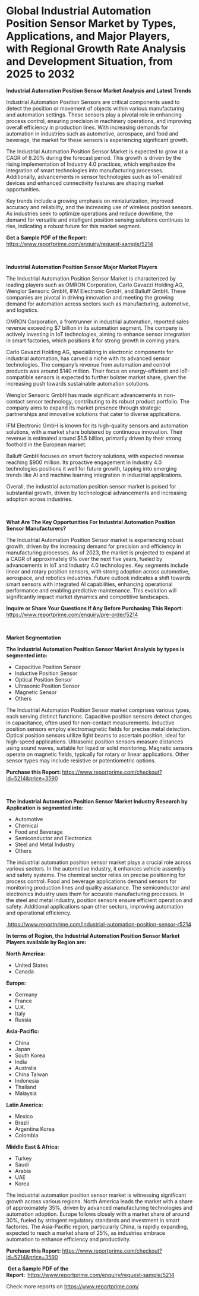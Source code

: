 <p><h1>Global Industrial Automation Position Sensor Market by Types, Applications, and Major Players, with Regional Growth Rate Analysis and Development Situation, from 2025 to 2032</h1></p><p><strong>Industrial Automation Position Sensor Market Analysis and Latest Trends</strong></p>
<p><p>Industrial Automation Position Sensors are critical components used to detect the position or movement of objects within various manufacturing and automation settings. These sensors play a pivotal role in enhancing process control, ensuring precision in machinery operations, and improving overall efficiency in production lines. With increasing demands for automation in industries such as automotive, aerospace, and food and beverage, the market for these sensors is experiencing significant growth.</p><p>The Industrial Automation Position Sensor Market is expected to grow at a CAGR of 8.20% during the forecast period. This growth is driven by the rising implementation of Industry 4.0 practices, which emphasize the integration of smart technologies into manufacturing processes. Additionally, advancements in sensor technologies such as IoT-enabled devices and enhanced connectivity features are shaping market opportunities. </p><p>Key trends include a growing emphasis on miniaturization, improved accuracy and reliability, and the increasing use of wireless position sensors. As industries seek to optimize operations and reduce downtime, the demand for versatile and intelligent position sensing solutions continues to rise, indicating a robust future for this market segment.</p></p>
<p><strong>Get a Sample PDF of the Report:&nbsp;</strong> <a href="https://www.reportprime.com/enquiry/request-sample/5214?utm_campaign=2624&utm_medium=2&utm_source=Github&utm_content=ia&utm_term=19032025&utm_id=industrial-automation-position-sensor">https://www.reportprime.com/enquiry/request-sample/5214</a></p>
<p>&nbsp;</p>
<p><strong>Industrial Automation Position Sensor Major Market Players</strong></p>
<p><p>The Industrial Automation Position Sensor Market is characterized by leading players such as OMRON Corporation, Carlo Gavazzi Holding AG, Wenglor Sensoric GmbH, IFM Electronic GmbH, and Balluff GmbH. These companies are pivotal in driving innovation and meeting the growing demand for automation across sectors such as manufacturing, automotive, and logistics.</p><p>OMRON Corporation, a frontrunner in industrial automation, reported sales revenue exceeding $7 billion in its automation segment. The company is actively investing in IoT technologies, aiming to enhance sensor integration in smart factories, which positions it for strong growth in coming years.</p><p>Carlo Gavazzi Holding AG, specializing in electronic components for industrial automation, has carved a niche with its advanced sensor technologies. The company’s revenue from automation and control products was around $140 million. Their focus on energy-efficient and IoT-compatible sensors is expected to further bolster market share, given the increasing push towards sustainable automation solutions.</p><p>Wenglor Sensoric GmbH has made significant advancements in non-contact sensor technology, contributing to its robust product portfolio. The company aims to expand its market presence through strategic partnerships and innovative solutions that cater to diverse applications. </p><p>IFM Electronic GmbH is known for its high-quality sensors and automation solutions, with a market share bolstered by continuous innovation. Their revenue is estimated around $1.5 billion, primarily driven by their strong foothold in the European market.</p><p>Balluff GmbH focuses on smart factory solutions, with expected revenue reaching $900 million. Its proactive engagement in Industry 4.0 technologies positions it well for future growth, tapping into emerging trends like AI and machine learning integration in industrial applications.</p><p>Overall, the industrial automation position sensor market is poised for substantial growth, driven by technological advancements and increasing adoption across industries.</p></p>
<p>&nbsp;</p>
<p><strong>What Are The Key Opportunities For Industrial Automation Position Sensor Manufacturers?</strong></p>
<p><p>The Industrial Automation Position Sensor market is experiencing robust growth, driven by the increasing demand for precision and efficiency in manufacturing processes. As of 2023, the market is projected to expand at a CAGR of approximately 6% over the next five years, fueled by advancements in IoT and Industry 4.0 technologies. Key segments include linear and rotary position sensors, with strong adoption across automotive, aerospace, and robotics industries. Future outlook indicates a shift towards smart sensors with integrated AI capabilities, enhancing operational performance and enabling predictive maintenance. This evolution will significantly impact market dynamics and competitive landscapes.</p></p>
<p><strong>Inquire or Share Your Questions If Any Before Purchasing This Report:</strong> <a href="https://www.reportprime.com/enquiry/pre-order/5214?utm_campaign=2624&utm_medium=2&utm_source=Github&utm_content=ia&utm_term=19032025&utm_id=industrial-automation-position-sensor">https://www.reportprime.com/enquiry/pre-order/5214</a></p>
<p>&nbsp;</p>
<p><strong>Market Segmentation</strong></p>
<p><strong>The Industrial Automation Position Sensor Market Analysis by types is segmented into:</strong></p>
<p><ul><li>Capacitive Position Sensor</li><li>Inductive Position Sensor</li><li>Optical Position Sensor</li><li>Ultrasonic Position Sensor</li><li>Magnetic Sensor</li><li>Others</li></ul></p>
<p><p>The Industrial Automation Position Sensor market comprises various types, each serving distinct functions. Capacitive position sensors detect changes in capacitance, often used for non-contact measurements. Inductive position sensors employ electromagnetic fields for precise metal detection. Optical position sensors utilize light beams to ascertain position, ideal for high-speed applications. Ultrasonic position sensors measure distances using sound waves, suitable for liquid or solid monitoring. Magnetic sensors operate on magnetic fields, typically for rotary or linear applications. Other sensor types may include resistive or potentiometric options.</p></p>
<p><strong>Purchase this Report:&nbsp;</strong><a href="https://www.reportprime.com/checkout?id=5214&price=3590&utm_campaign=2624&utm_medium=2&utm_source=Github&utm_content=ia&utm_term=19032025&utm_id=industrial-automation-position-sensor">https://www.reportprime.com/checkout?id=5214&price=3590</a></p>
<p>&nbsp;</p>
<p><strong>The Industrial Automation Position Sensor Market Industry Research by Application is segmented into:</strong></p>
<p><ul><li>Automotive</li><li>Chemical</li><li>Food and Beverage</li><li>Semiconductor and Electronics</li><li>Steel and Metal Industry</li><li>Others</li></ul></p>
<p><p>The industrial automation position sensor market plays a crucial role across various sectors. In the automotive industry, it enhances vehicle assembly and safety systems. The chemical sector relies on precise positioning for process control. Food and beverage applications demand sensors for monitoring production lines and quality assurance. The semiconductor and electronics industry uses them for accurate manufacturing processes. In the steel and metal industry, position sensors ensure efficient operation and safety. Additional applications span other sectors, improving automation and operational efficiency.</p></p>
<p><a href="https://www.reportprime.com/industrial-automation-position-sensor-r5214?utm_campaign=2624&utm_medium=2&utm_source=Github&utm_content=ia&utm_term=19032025&utm_id=industrial-automation-position-sensor">&nbsp;https://www.reportprime.com/industrial-automation-position-sensor-r5214</a></p>
<p><strong>In terms of Region, the Industrial Automation Position Sensor Market Players available by Region are:</strong></p>
<p>
    <p> <strong> North America: </strong>
        <ul>
            <li>United States</li>
            <li>Canada</li>
        </ul>
        </p> 
    <p> <strong> Europe: </strong>
        <ul>
            <li>Germany</li>
            <li>France</li>
            <li>U.K.</li>
            <li>Italy</li>
            <li>Russia</li>
        </ul>
        </p> 
    <p> <strong> Asia-Pacific: </strong>
        <ul>
            <li>China</li>
            <li>Japan</li>
            <li>South Korea</li>
            <li>India</li>
            <li>Australia</li>
            <li>China Taiwan</li>
            <li>Indonesia</li>
            <li>Thailand</li>
            <li>Malaysia</li>
        </ul>
        </p> 
    <p> <strong> Latin America: </strong>
        <ul>
            <li>Mexico</li>
            <li>Brazil</li>
            <li>Argentina Korea</li>
            <li>Colombia</li>
        </ul>
        </p> 
    <p> <strong> Middle East & Africa: </strong>
        <ul>
            <li>Turkey</li>
            <li>Saudi</li>
            <li>Arabia</li>
            <li>UAE</li>
            <li>Korea</li>
        </ul>
    </p>
    </p>
<p><p>The industrial automation position sensor market is witnessing significant growth across various regions. North America leads the market with a share of approximately 35%, driven by advanced manufacturing technologies and automation adoption. Europe follows closely with a market share of around 30%, fueled by stringent regulatory standards and investment in smart factories. The Asia-Pacific region, particularly China, is rapidly expanding, expected to reach a market share of 25%, as industries embrace automation to enhance efficiency and productivity.</p></p>
<p><strong>Purchase this Report: </strong><a href="https://www.reportprime.com/checkout?id=5214&price=3590&utm_campaign=2624&utm_medium=2&utm_source=Github&utm_content=ia&utm_term=19032025&utm_id=industrial-automation-position-sensor">https://www.reportprime.com/checkout?id=5214&price=3590</a></p>
<p>&nbsp;<strong>Get a Sample PDF of the Report:&nbsp;&nbsp;</strong><a href="https://www.reportprime.com/enquiry/request-sample/5214?utm_campaign=2624&utm_medium=2&utm_source=Github&utm_content=ia&utm_term=19032025&utm_id=industrial-automation-position-sensor">https://www.reportprime.com/enquiry/request-sample/5214</a></p>
<p><strong></strong></p>
<p>Check more reports on <a href="https://www.reportprime.com/?utm_campaign=2624&utm_medium=2&utm_source=Github&utm_content=ia&utm_term=19032025&utm_id=industrial-automation-position-sensor">https://www.reportprime.com/</a></p>